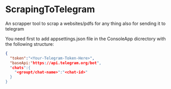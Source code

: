 # ScrapingToTelegram
An scrapper tool to scrap a websites/pdfs for any thing also for sending it to telegram

You need first to add appsettings.json file in the ConsoleApp dicrectory with the following structure:
```json
{
  "token":"<Your-Telegram-Token-Here>",
  "baseApi:"https://api.telegram.org/bot",
  "chats":{
    "<groupt/chat-name>":"<chat-id>"
  }
}
```
